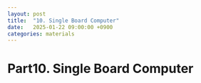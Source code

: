 ```yaml
---
layout: post
title:  "10. Single Board Computer"
date:   2025-01-22 09:00:00 +0900
categories: materials
---
```


# Part10. Single Board Computer
